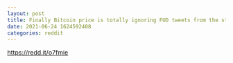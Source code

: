 ```yaml
--- 
layout: post 
title: Finally Bitcoin price is totally ignoring FUD tweets from the stupid troll 
date: 2021-06-24 1624592408 
categories: reddit 
--- 
```

https://redd.it/o7fmie